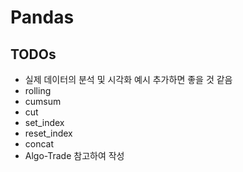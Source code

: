 # Pandas

## TODOs
- 실제 데이터의 분석 및 시각화 예시 추가하면 좋을 것 같음
- rolling
- cumsum
- cut
- set_index
- reset_index
- concat
- Algo-Trade 참고하여 작성

